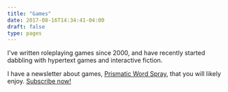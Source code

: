 ```yaml
---
title: "Games"
date: 2017-08-16T14:34:41-04:00
draft: false
type: pages
---
```


I've written roleplaying games since 2000, and have recently started dabbling with hypertext games and interactive fiction.

I have a newsletter about games, [Prismatic Word Spray](https://tinyletter.com/prismaticwordspray), that you will likely enjoy. [Subscribe now!](https://tinyletter.com/prismaticwordspray)


